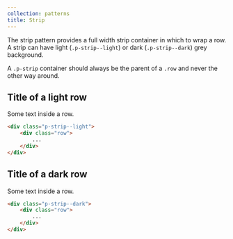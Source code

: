 ```yaml
---
collection: patterns
title: Strip
---
```


The strip pattern provides a full width strip container in which to wrap a row. A strip can have light (`.p-strip--light`) or dark (`.p-strip--dark`) grey background.

A `.p-strip` container should always be the parent of a `.row` and never the other way around.

<div class="p-strip--light">
    <div class="row">
        <h2>Title of a light row</h2>
        <p>Some text inside a row.</p>
    </div>
</div>

```html
<div class="p-strip--light">
    <div class="row">
        ...
    </div>
</div>
```

<div class="p-strip--dark">
    <div class="row">
        <div class="col-12">
            <h2>Title of a dark row</h2>
            <p>Some text inside a row.</p>
        </div>
    </div>
</div>

```html
<div class="p-strip--dark">
    <div class="row">
        ...
    </div>
</div>
```
